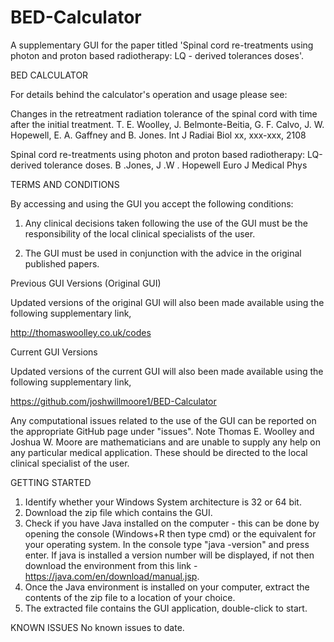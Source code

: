 # BED-Calculator
A supplementary GUI for the paper titled 'Spinal cord re-treatments using photon and proton based radiotherapy: LQ - derived tolerances doses'.

BED CALCULATOR

For details behind the calculator's operation and usage please see:

Changes in the retreatment radiation tolerance of the spinal cord with time after the initial treatment. T. E. Woolley, J. Belmonte-Beitia, G. F. Calvo, J. W. Hopewell, E. A. Gaffney and B. Jones. 
Int J Radiai Biol xx, xxx-xxx, 2108

Spinal cord re-treatments using photon and proton based radiotherapy: LQ-derived tolerance doses. B .Jones, J .W . Hopewell
Euro J Medical Phys

TERMS AND CONDITIONS

By accessing and using the GUI you accept the following conditions:

1) Any clinical decisions taken following the use of the GUI must be the responsibility of the local clinical specialists of the user.

2) The GUI must be used in conjunction with the advice in the original published papers.


Previous GUI Versions (Original GUI)

Updated versions of the original GUI will also been made available using the following supplementary link,

http://thomaswoolley.co.uk/codes


Current GUI Versions

Updated versions of the current GUI will also been made available using the following supplementary link,

https://github.com/joshwillmoore1/BED-Calculator

Any computational issues related to the use of the GUI can be reported on the appropriate GitHub page under "issues". Note Thomas E. Woolley and Joshua W. Moore are mathematicians and are unable to supply any help on any particular medical application. These should be directed to the local clinical specialist of the user.



GETTING STARTED

1) Identify whether your Windows System architecture is 32 or 64 bit.
2) Download the zip file which contains the GUI.
3) Check if you have Java installed on the computer - this can be done by opening the console (Windows+R then type cmd) or the equivalent for your operating system. In the console type "java -version" and press enter. If java is installed a version number will be displayed, if not then download the environment from this link  - https://java.com/en/download/manual.jsp.  
4) Once the Java environment is installed on your computer, extract the contents of the zip file to a location of your choice. 
5) The extracted file contains the GUI application, double-click to start.

KNOWN ISSUES
No known issues to date.
